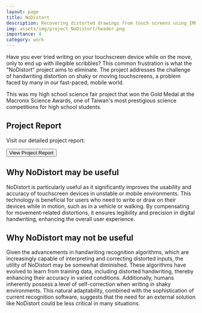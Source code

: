 ```yaml
---
layout: page
title: NoDistort
description: Recovering distorted drawings from touch screens using IMU
img: assets/img/project_NoDistort/header.png
importance: 4
category: work
---
```


Have you ever tried writing on your touchscreen device while on the move, only to end up with illegible scribbles? This common frustration is what the "NoDistort" project aims to eliminate. The project addresses the challenge of handwriting distortion on shaky or moving touchscreens, a problem faced by many in our fast-paced, mobile world.

This was my high school science fair project that won the Gold Medal at the Macronix Science Awards, one of Taiwan's most prestigious science competitions for high school students.

## Project Report
Visit our detailed project report:
<div class="row justify-content-sm-center">
    <div class="col-sm-8 mt-3 mt-md-0">
        <a href="{{ '/assets/pdf/nodistort/13413_TISF2017-190016.pdf' | relative_url }}" target="_blank">
            <button class="btn btn-primary">View Project Report</button>
        </a>
    </div>
</div>


## Why NoDistort may be useful
NoDistort is particularly useful as it significantly improves the usability and accuracy of touchscreen devices in unstable or mobile environments. This technology is beneficial for users who need to write or draw on their devices while in motion, such as in a vehicle or walking. By compensating for movement-related distortions, it ensures legibility and precision in digital handwriting, enhancing the overall user experience.

## Why NoDistort may not be useful
Given the advancements in handwriting recognition algorithms, which are increasingly capable of interpreting and correcting distorted inputs, the utility of NoDistort may be somewhat diminished. These algorithms have evolved to learn from training data, including distorted handwriting, thereby enhancing their accuracy in varied conditions. Additionally, humans inherently possess a level of self-correction when writing in shaky environments. This natural adaptability, combined with the sophistication of current recognition software, suggests that the need for an external solution like NoDistort could be less critical in many situations.

